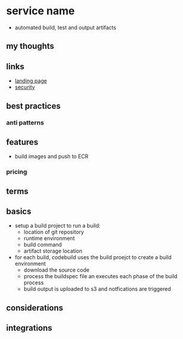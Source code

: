 # service name

- automated build, test and output artifacts

## my thoughts

## links

- [landing page](https://aws.amazon.com/codebuild/?did=ap_card&trk=ap_card)
- [security](https://docs.aws.amazon.com/codebuild/latest/userguide/security.html)

## best practices

### anti patterns

## features

- build images and push to ECR

### pricing

## terms

## basics

- setup a build project to run a build:
  - location of git repository
  - runtime environment
  - build command
  - artifact storage location
- for each build, codebuild uses the build proejct to create a build environment
  - download the source code
  - process the buildspec file an executes each phase of the build process
  - build output is uploaded to s3 and notfications are triggered

## considerations

## integrations
